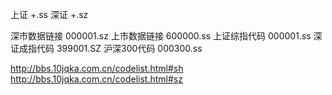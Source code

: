 上证 +.ss
深证 +.sz

深市数据链接 000001.sz
上市数据链接 600000.ss
上证综指代码 000001.ss
深证成指代码 399001.SZ
沪深300代码 000300.ss

http://bbs.10jqka.com.cn/codelist.html#sh
http://bbs.10jqka.com.cn/codelist.html#sz